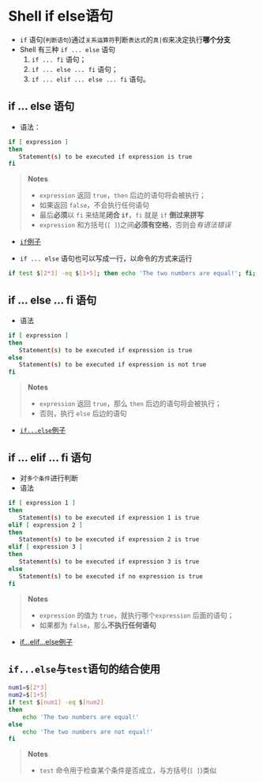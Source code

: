 # Shell if else语句

- `if` 语句(`判断语句`)通过`关系运算符`判断`表达式`的`真|假`来决定执行**哪个分支**
- Shell 有三种 `if ... else` 语句
   1. `if ... fi` 语句；
   2. `if ... else ... fi` 语句；
   3. `if ... elif ... else ... fi` 语句。

##  if ... else 语句

- 语法：

```bash
if [ expression ]
then
   Statement(s) to be executed if expression is true
fi
```
> **Notes**  
> - `expression` 返回 `true`，`then` 后边的语句将会被执行；
> - 如果返回 `false`，不会执行任何语句
> - 最后**必须**以 `fi` 来结尾**闭合 `if`**，`fi` 就是 `if` **倒过来拼写**
> - `expression` 和方括号(`[ ]`)之间**必须有空格**，否则会*有语法错误*

- [`if`例子](../../Shell.Demo/if.expression.sh)

- `if ... else` 语句也可以写成一行，以命令的方式来运行

```bash
if test $[2*3] -eq $[1+5]; then echo 'The two numbers are equal!'; fi;
```

## if ... else ... fi 语句

- 语法

```bash
if [ expression ]
then
   Statement(s) to be executed if expression is true
else
   Statement(s) to be executed if expression is not true
fi
```

> **Notes**  
> -  `expression` 返回 `true`，那么 `then` 后边的语句将会被执行；
> - 否则，执行 `else` 后边的语句 

- [`if...else`例子](../../Shell.Demo/if.else.expression.sh)

##  if ... elif ... fi 语句
- 对`多个条件`进行判断
- 语法

```bash
if [ expression 1 ]
then
   Statement(s) to be executed if expression 1 is true
elif [ expression 2 ]
then
   Statement(s) to be executed if expression 2 is true
elif [ expression 3 ]
then
   Statement(s) to be executed if expression 3 is true
else
   Statement(s) to be executed if no expression is true
fi
```

> **Notes**  
> -  `expression` 的值为 `true`，就执行哪个`expression` 后面的语句；
> - 如果都为 `false`，那么**不执行任何语句**

- [if...elif...else例子](../../Shell.Demo/if.elif.expression.sh)

## `if...else`与`test`语句的结合使用

```bash
num1=$[2*3]
num2=$[1+5]
if test $[num1] -eq $[num2]
then
    echo 'The two numbers are equal!'
else
    echo 'The two numbers are not equal!'
fi
```
> **Notes**
> - `test` 命令用于检查某个条件是否成立，与方括号(`[ ]`)类似